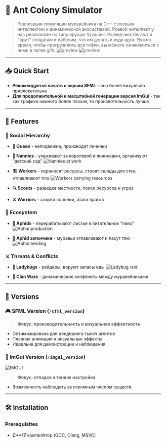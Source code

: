 # 🐜 Ant Colony Simulator
> Реализация симуляции муравейника на C++ с роевым интеллектом и динамической экосистемой. Роевой интеллект у нас реализован по типу орущих букашек. Разведчиик бегают и "орут" солдатам и рабочим, что им делать и куда идти. Нужно время, чтобы прогрузились все гифки, вы можете ознакомиться с ними в папке gifs.
![preview](gifs/0.gif)
![preview](gifs/imgui.gif)
---

## 📥 Quick Start

- **Рекомендуется начать с версии SFML** - она более визуально привлекательна
- **Для продолжительной и масштабной генерации версия ImGui** - так как графика намного более плохая, то произвотельность лучше

---

## 🎯 Features

### 👑 Social Hierarchy
- **👑 Queen** - неподвижна, производит личинки
- **👶 Nannies** - ухаживают за королевой и личинками, организуют "детский сад"
![Nannies at work](gifs/1.gif)

- **🏗️ Workers** - переносят ресурсы, строят склады для стен, отлавливают тлю
![Workers carrying resources](gifs/2.gif)

- **🔍 Scouts** - разведка местности, поиск ресурсов и угроз
- **⚔️ Warriors** - защита колонии, атака врагов

### 🌿 Ecosystem
- **🐛 Aphids** - перерабатывают листья в питательное "пиво"
![Aphid production](gifs/3.gif)

- **🐜 Aphid загончики** - муравьи отлавливают и пасут тлю
![Aphid herding](gifs/4.gif)

### ⚔️ Threats & Conflicts
- **🐞 Ladybugs** - рейдеры, воруют запасы еды
![Ladybug raid](gifs/5.gif)

- **🏴 Clan Wars** - динамические конфликты между муравейниками

---

## 🔄 Versions

### 🎮 SFML Version (`/sfml_version`)
> **Фокус: производительность и визуальная эффектность**

- Оптимизирована для рендеринга тысяч агентов
- Плавная анимация и визуальные эффекты
- Идеальна для демонстрации и наблюдения

### 🔧 ImGui Version (`/imgui_version`)  
![IMGUI](gifs/imgui.gif)
> **Фокус: отладка и тонкая настройка**

- Возможность наблюдать за огромным числом существ 

---

## 🛠️ Installation

### Prerequisites
- **C++17** компилятор (GCC, Clang, MSVC)


